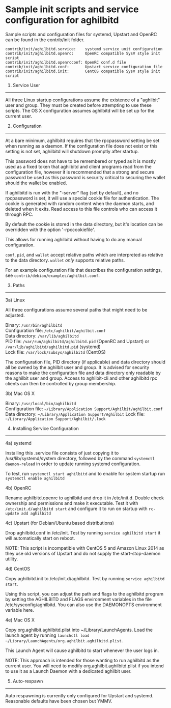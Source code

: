 Sample init scripts and service configuration for aghilbitd
==========================================================

Sample scripts and configuration files for systemd, Upstart and OpenRC
can be found in the contrib/init folder.

    contrib/init/aghilbitd.service:    systemd service unit configuration
    contrib/init/aghilbitd.openrc:     OpenRC compatible SysV style init script
    contrib/init/aghilbitd.openrcconf: OpenRC conf.d file
    contrib/init/aghilbitd.conf:       Upstart service configuration file
    contrib/init/aghilbitd.init:       CentOS compatible SysV style init script

1. Service User
---------------------------------

All three Linux startup configurations assume the existence of a "aghilbit" user
and group.  They must be created before attempting to use these scripts.
The OS X configuration assumes aghilbitd will be set up for the current user.

2. Configuration
---------------------------------

At a bare minimum, aghilbitd requires that the rpcpassword setting be set
when running as a daemon.  If the configuration file does not exist or this
setting is not set, aghilbitd will shutdown promptly after startup.

This password does not have to be remembered or typed as it is mostly used
as a fixed token that aghilbitd and client programs read from the configuration
file, however it is recommended that a strong and secure password be used
as this password is security critical to securing the wallet should the
wallet be enabled.

If aghilbitd is run with the "-server" flag (set by default), and no rpcpassword is set,
it will use a special cookie file for authentication. The cookie is generated with random
content when the daemon starts, and deleted when it exits. Read access to this file
controls who can access it through RPC.

By default the cookie is stored in the data directory, but it's location can be overridden
with the option '-rpccookiefile'.

This allows for running aghilbitd without having to do any manual configuration.

`conf`, `pid`, and `wallet` accept relative paths which are interpreted as
relative to the data directory. `wallet` *only* supports relative paths.

For an example configuration file that describes the configuration settings,
see `contrib/debian/examples/aghilbit.conf`.

3. Paths
---------------------------------

3a) Linux

All three configurations assume several paths that might need to be adjusted.

Binary:              `/usr/bin/aghilbitd`  
Configuration file:  `/etc/aghilbit/aghilbit.conf`  
Data directory:      `/var/lib/aghilbitd`  
PID file:            `/var/run/aghilbitd/aghilbitd.pid` (OpenRC and Upstart) or `/var/lib/aghilbitd/aghilbitd.pid` (systemd)  
Lock file:           `/var/lock/subsys/aghilbitd` (CentOS)  

The configuration file, PID directory (if applicable) and data directory
should all be owned by the aghilbit user and group.  It is advised for security
reasons to make the configuration file and data directory only readable by the
aghilbit user and group.  Access to aghilbit-cli and other aghilbitd rpc clients
can then be controlled by group membership.

3b) Mac OS X

Binary:              `/usr/local/bin/aghilbitd`  
Configuration file:  `~/Library/Application Support/Aghilbit/aghilbit.conf`  
Data directory:      `~/Library/Application Support/Aghilbit`
Lock file:           `~/Library/Application Support/Aghilbit/.lock`

4. Installing Service Configuration
-----------------------------------

4a) systemd

Installing this .service file consists of just copying it to
/usr/lib/systemd/system directory, followed by the command
`systemctl daemon-reload` in order to update running systemd configuration.

To test, run `systemctl start aghilbitd` and to enable for system startup run
`systemctl enable aghilbitd`

4b) OpenRC

Rename aghilbitd.openrc to aghilbitd and drop it in /etc/init.d.  Double
check ownership and permissions and make it executable.  Test it with
`/etc/init.d/aghilbitd start` and configure it to run on startup with
`rc-update add aghilbitd`

4c) Upstart (for Debian/Ubuntu based distributions)

Drop aghilbitd.conf in /etc/init.  Test by running `service aghilbitd start`
it will automatically start on reboot.

NOTE: This script is incompatible with CentOS 5 and Amazon Linux 2014 as they
use old versions of Upstart and do not supply the start-stop-daemon utility.

4d) CentOS

Copy aghilbitd.init to /etc/init.d/aghilbitd. Test by running `service aghilbitd start`.

Using this script, you can adjust the path and flags to the aghilbitd program by
setting the AGHILBITD and FLAGS environment variables in the file
/etc/sysconfig/aghilbitd. You can also use the DAEMONOPTS environment variable here.

4e) Mac OS X

Copy org.aghilbit.aghilbitd.plist into ~/Library/LaunchAgents. Load the launch agent by
running `launchctl load ~/Library/LaunchAgents/org.aghilbit.aghilbitd.plist`.

This Launch Agent will cause aghilbitd to start whenever the user logs in.

NOTE: This approach is intended for those wanting to run aghilbitd as the current user.
You will need to modify org.aghilbit.aghilbitd.plist if you intend to use it as a
Launch Daemon with a dedicated aghilbit user.

5. Auto-respawn
-----------------------------------

Auto respawning is currently only configured for Upstart and systemd.
Reasonable defaults have been chosen but YMMV.
